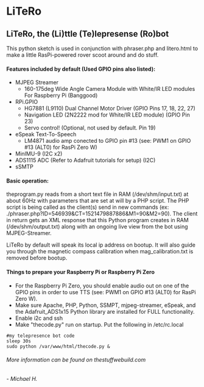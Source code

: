 # LiTeRo
## LiTeRo, the (Li)ttle (Te)lepresense (Ro)bot  

This python sketch is used in conjunction with phraser.php and litero.html to make a little RasPi-powered rover scoot around and do stuff.

#### Features included by default (Used GPIO pins also listed):
- MJPEG Streamer
  - 160-175deg Wide Angle Camera Module with White/IR LED modules For Raspberry Pi (Banggood)
- RPi.GPIO
  - HG7881 (L9110) Dual Channel Motor Driver (GPIO Pins 17, 18, 22, 27)
  - Navigation LED (2N2222 mod for White/IR LED module) (GPIO Pin 23)
  - Servo control! (Optional, not used by default. Pin 19)
- eSpeak Text-To-Speech
  - LM4871 audio amp conected to GPIO pin #13 (see: PWM1 on GPIO #13 (ALT0) for RasPi Zero W) 
- MinIMU-9 (I2C x2)
- ADS1115 ADC (Refer to Adafruit tutorials for setup) (I2C)
- sSMTP
	
#### Basic operation:
theprogram.py reads from a short text file in RAM (/dev/shm/input.txt) at about 60Hz with parameters that are set at will by a PHP script. The PHP script is being called as the client(s) send in new commands (ex: ./phraser.php?ID=546939&CT=1521479887886&M1=90&M2=90). The client in return gets an XML response that this Python program creates in RAM (/dev/shm/output.txt) along with an ongoing live view from the bot using MJPEG-Streamer. 
  
 LiTeRo by default will speak its local ip address on bootup. It will also guide you through the magnetic compass calibration when mag_calibration.txt is removed before bootup.

#### Things to prepare your Raspberry Pi or Raspberry Pi Zero
- For the Raspberry Pi Zero, you should enable audio out on one of the GPIO pins in order to use TTS (see: PWM1 on GPIO #13 (ALT0) for RasPi Zero W). 
- Make sure Apache, PHP, Python, SSMPT, mjpeg-streamer, eSpeak, and the Adafruit_ADS1x15 Python library are installed for FULL functionality.
- Enable i2c and ssh
- Make "thecode.py" run on startup. Put the following in /etc/rc.local
```
#my telepresence bot code
sleep 30s
sudo python /var/www/html/thecode.py &
```
  
  
  
 ###### More information can be found on thestuffwebuild.com
 ###### - Michael H.
